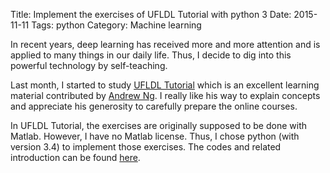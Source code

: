 Title: Implement the exercises of UFLDL Tutorial with python 3
Date: 2015-11-11
Tags: python
Category: Machine learning


In recent years, deep learning has received more and more attention and is applied to many things in our daily life.
Thus, I decide to dig into this powerful technology by self-teaching.

Last month, I started to study [UFLDL Tutorial](http://deeplearning.stanford.edu/wiki/index.php/UFLDL_Tutorial) which is an excellent learning material contributed by [Andrew Ng](https://en.wikipedia.org/wiki/Andrew_Ng).
I really like his way to explain concepts and appreciate his generosity to carefully prepare the online courses.

In UFLDL Tutorial, the exercises are originally supposed to be done with Matlab.
However, I have no Matlab license.
Thus, I chose python (with version 3.4) to implement those exercises.
The codes and related introduction can be found [here](https://github.com/tsaith/ufldl_tutorial).


